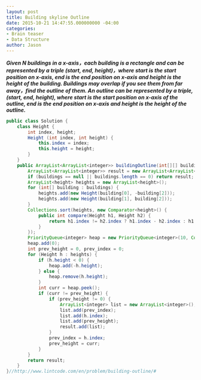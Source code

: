 ```yaml
---
layout: post
title: Building skyline Outline
date: 2015-10-21 14:47:55.000000000 -04:00
categories:
- Brain teaser
- Data Structure
author: Jason
---
```

<p><strong><em>Given N buildings in a x-axis，each building is a rectangle and can be represented by a triple (start, end, height)，where start is the start position on x-axis, end is the end position on x-axis and height is the height of the building. Buildings may overlap if you see them from far away，find the outline of them. An outline can be represented by a triple, (start, end, height), where start is the start position on x-axis of the outline, end is the end position on x-axis and height is the height of the outline.</em></strong></p>

``` java
public class Solution {
    class Height {
        int index, height;
        Height (int index, int height) {
            this.index = index;
            this.height = height;
        }
    }
    public ArrayList<ArrayList<integer>> buildingOutline(int[][] buildings) {
        ArrayList<ArrayList<integer>> result = new ArrayList<ArrayList<integer>>();
        if (buildings == null || buildings.length == 0) return result;        
        ArrayList<height> heights = new ArrayList<height>();
        for (int[] building : buildings) {
            heights.add(new Height(building[0], -building[2]));
            heights.add(new Height(building[1], building[2]));
        }
        Collections.sort(heights, new Comparator<height>() {
            public int compare(Height h1, Height h2) {
                return h1.index != h2.index ? h1.index - h2.index : h1.height - h2.height; 
            }
        });
        PriorityQueue<integer> heap = new PriorityQueue<integer>(10, Collections.reverseOrder());
        heap.add(0);
        int prev_height = 0, prev_index = 0;
        for (Height h : heights) {
            if (h.height < 0) {
                heap.add(-h.height);
            } else {
                heap.remove(h.height);
            }
            int curr = heap.peek();
            if (curr != prev_height) {
                if (prev_height != 0) {
                    ArrayList<integer> list = new ArrayList<integer>();
                    list.add(prev_index);
                    list.add(h.index);
                    list.add(prev_height);
                    result.add(list);
                }
                prev_index = h.index;
                prev_height = curr;
            }
        }
        return result;
    }
}//http://www.lintcode.com/en/problem/building-outline/#
```
